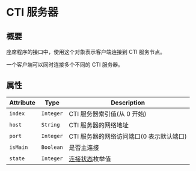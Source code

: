 # CTI 服务器

## 概要

座席程序的接口中，使用这个对象表示客户端连接到 CTI 服务节点。

一个客户端可以同时连接多个不同的 CTI 服务器。

## 属性

| Attribute | Type      | Description                              |
| --------- | --------- | ---------------------------------------- |
| `index`   | `Integer` | CTI 服务器索引值(从 0 开始)              |
| `host`    | `String`  | CTI 服务器的网络地址                     |
| `port`    | `Integer` | CTI 服务器的网络访问端口(0 表示默认端口) |
| `isMain`  | `Boolean` | 是否主连接                               |
| `state`   | `Integer` | [连接状态][]枚举值                           |

[连接状态]: ./enums.md#CTI%20服务器连接状态
